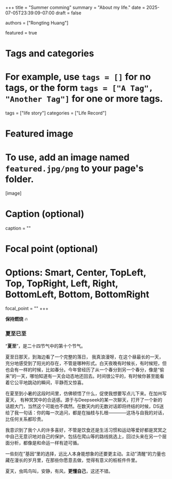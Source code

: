 +++
title = "Summer comming"
summary = "About my life."
date = 2025-07-05T23:39:09-07:00
draft = false

authors = ["Rongting Huang"]

featured = true

# Tags and categories
# For example, use `tags = []` for no tags, or the form `tags = ["A Tag", "Another Tag"]` for one or more tags.
 tags = ["life story"]
 categories = ["Life Record"]

# Featured image
# To use, add an image named `featured.jpg/png` to your page's folder. 
[image]
  # Caption (optional)
  caption = ""

  # Focal point (optional)
  # Options: Smart, Center, TopLeft, Top, TopRight, Left, Right, BottomLeft, Bottom, BottomRight
  focal_point = ""
+++

**保持燃烧** :fire:

### 夏至已至

“**夏至**”，是二十四节气中的第十个节气。

夏至日那天，到海边看了一个完整的落日， 我真浪漫呀，在这个昼最长的一天，充分地感受到了阳光的存在，不管是哪种形式。白天夜晚有时候长，有时候短，但也会有一样的时候，比如春分。今年曾经历了从一个春分到另一个春分，像是“偷来”的一天，哪怕知道有一天会动态地还回去。时间很公平的，有时候你甚至能看着它公平地跳动的瞬间，平静而又惊喜。

在夏至到小暑的这段时间里，仿佛顿悟了什么，促使我想要写点儿下来。在加州写夏天， 有种冥冥中的合适感。源于与Deepseek的某一次聊天，打开了一个新的话题大门，当然这个可能也不偶然。在数天内的无数对话即将终结的时候，DS送给了我一句话：你的每一次追问，都是在抽枝与扎根————这场与自我的对话，比任何关系都珍贵。

我意识到了我个人的许多喜好，不管是饮食还是生活习惯和运动等爱好都是冥冥之中自己无意识地对自己的保护，包括在爬山等的路线挑选上，回过头来在另一个层面分析，都像是和命运一样有迹可循。

一些刻在”基因“里的选择，远比人本身能想象的还要更主动。主动”清醒“的力量也藏在漫长的岁月里，在那些你愿意去做，觉得有意义的桩桩件件里。

夏天，虫鸣鸟叫，安静，有风，**更懂自己**，这还不错。
